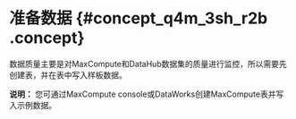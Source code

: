 # 准备数据 {#concept_q4m_3sh_r2b .concept}

数据质量主要是对MaxCompute和DataHub数据集的质量进行监控，所以需要先创建表，并在表中写入样板数据。

**说明：** 您可通过MaxCompute console或DataWorks创建MaxCompute表并写入示例数据。

